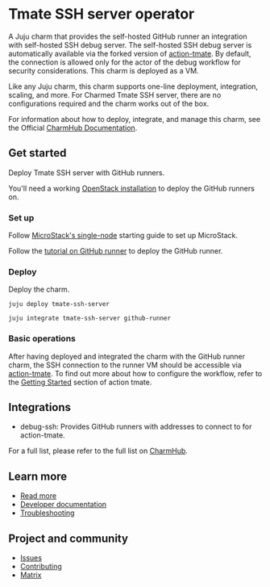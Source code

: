 # Tmate SSH server operator
<!-- Use this space for badges -->

A Juju charm that provides the self-hosted GitHub runner an integration with self-hosted SSH debug
server. The self-hosted SSH debug server is automatically available via the forked version of 
[action-tmate](https://github.com/canonical/action-tmate). By default, the connection is allowed
only for the actor of the debug workflow for security considerations. This charm is deployed as a
VM.

Like any Juju charm, this charm supports one-line deployment, integration, scaling, and more. For
Charmed Tmate SSH server, there are no configurations required and the charm works out of the box.

For information about how to deploy, integrate, and manage this charm, see the Official 
[CharmHub Documentation](https://charmhub.io/tmate-ssh-server).

## Get started
<!--Briefly summarize what the user will achieve in this guide.-->
Deploy Tmate SSH server with GitHub runners.

<!--Indicate software and hardware prerequisites-->
You'll need a working [OpenStack installation](https://microstack.run/docs/single-node) to deploy
the GitHub runners on.

### Set up

Follow [MicroStack's single-node](https://microstack.run/docs/single-node) starting guide to set 
up MicroStack.

Follow the [tutorial on GitHub runner](https://charmhub.io/github-runner) to deploy the GitHub
runner.

### Deploy

Deploy the charm.

```
juju deploy tmate-ssh-server

juju integrate tmate-ssh-server github-runner
```

### Basic operations
<!--Brief walkthrough of performing standard configurations or operations-->

After having deployed and integrated the charm with the GitHub runner charm, the SSH connection to
the runner VM should be accessible via [action-tmate](https://github.com/canonical/action-tmate).
To find out more about how to configure the workflow, refer to the [Getting Started](https://github.com/canonical/action-tmate?tab=readme-ov-file#getting-started) section of action tmate.

## Integrations
<!-- Information about particularly relevant interfaces, endpoints or libraries related to the charm. For example, peer relation endpoints required by other charms for integration.--> 
* debug-ssh: Provides GitHub runners with addresses to connect to for action-tmate.

For a full list, please refer to the full list on [CharmHub](https://charmhub.io/tmate-ssh-server/integrations).

## Learn more
* [Read more](https://charmhub.io/tmate-ssh-server) <!--Link to the charm's official documentation-->
* [Developer documentation](https://github.com/canonical/tmate-ssh-server-operator/blob/main/CONTRIBUTING.md) <!--Link to any developer documentation-->
* [Troubleshooting](https://matrix.to/#/!DYvOMMMjuXPZRJYHdy:ubuntu.com?via=ubuntu.com&via=matrix.org)

## Project and community
* [Issues](https://github.com/canonical/tmate-ssh-server-operator/issues) <!--Link to GitHub issues (if applicable)-->
* [Contributing](https://github.com/canonical/tmate-ssh-server-operator/blob/main/CONTRIBUTING.md) <!--Link to any contribution guides--> 
* [Matrix](https://matrix.to/#/!DYvOMMMjuXPZRJYHdy:ubuntu.com?via=ubuntu.com&via=matrix.org) <!--Link to contact info (if applicable), e.g. Matrix channel-->

